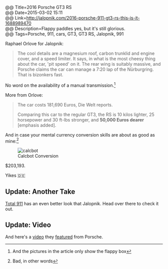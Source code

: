 @@ Title=2016 Porsche GT3 RS  
@@ Date=2015-03-02 15:11  
@@ Link=http://jalopnik.com/2016-porsche-911-gt3-rs-this-is-it-1688989470   
@@ Description=Flappy paddles yes, but it's still glorious.  
@@ Tags=Porsche, 911, cars, GT3, GT3 RS, Jalopnik, 991  

Raphael Orlove for Jalopnik:
>The cool details are a magnesium roof, carbon trunklid and engine cover, and a speed limiter. It says, in what is the most cheesy thing about the car, 'pit speed' on it. The rear wing is suitably massive, and Porsche claims the car can manage a 7:20 lap of the Nürburgring. That is bizonkers fast.

No word on the availability of a manual transmission.[^tr]

More from Orlove:
>The car costs 181,690 Euros, Die Welt reports.
>
> Comparing this car to the regular GT3, the RS is 10 kilos lighter, 25 horsepower and 30 ft-lbs stronger, and **50,000 Euros dearer** [emphasis added].

And in case your mental currency conversion skills are about as good as mine:[^ba]

<figure class="iphone">
	<img src="http://d.pr/i/17PCq+" alt="calcbot">
	<figcaption>Calcbot Conversion</figcaption>
</figure>

$203,193.

Yikes 🇩🇪

<div class="update">

## Update: Another Take

[Total 911][tot] has an even better look that Jalopnik. Head over there to check it out.

</div>

<div class="update">

## Update: Video

And here's a [video][vid] they [featured][feat] from Porsche.

</div>

[^ba]: Bad, in other words
[^tr]: And the pictures in the article only show the flappy box

[feat]: http://www.total911.com/see-the-new-porsche-991-gt3-rs-in-action-on-road-and-track/
[tot]: http://www.total911.com/new-porsche-911-gt3-rs-launched-in-geneva/
[vid]: https://www.youtube.com/watch?v=XQh8qCZWOEw&feature=youtu.be

